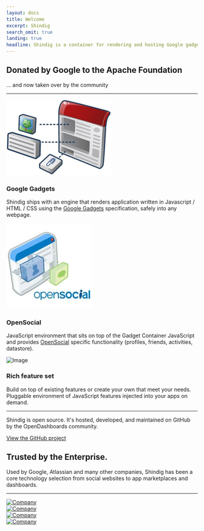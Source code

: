 ```yaml
---
layout: docs
title: Welcome
excerpt: Shindig
search_omit: true
landing: true
headline: Shindig is a container for rendering and hosting Google gadgets and OpenSocial applications anywhere around the web
---
```


<div class="bs-docs-featurette">
  <div class="container">
    <h2 class="bs-docs-featurette-title">Donated by Google to the Apache Foundation</h2>
    <p class="lead">... and now taken over by the community</p>
    <hr class="half-rule">
    <div class="row">
      <div class="col-sm-4"> <img src="/assets/images/logos/gadgets.jpg" alt="Image" class="img-responsive">
        <h3>Google Gadgets</h3>
        <p>Shindig ships with an engine that renders application written in Javascript / HTML / CSS using the <a href='https://developers.google.com/gadgets/' target='_blank'>Google Gadgets</a> specification, safely into any webpage.</p>
      </div>
      <div class="col-sm-4">
        <img src="/assets/images/logos/opensocial.jpg" alt="Image" class="img-responsive">
        <h3>OpenSocial</h3>
        <p>JavaScript environment that sits on top of the Gadget Container JavaScript and provides <a target='_blank' href='https://www.w3.org/blog/2014/12/opensocial-foundation-moves-standards-work-to-w3c-social-web-activity/'>OpenSocial</a> specific functionality (profiles, friends, activities, datastore).</p>
      </div>
      <div class="col-sm-4"> <img src="" alt="Image" class="img-responsive">
        <h3>Rich feature set</h3>
        <p>Build on top of existing features or create your own that meet your needs.  Pluggable environment of JavaScript features injected into your apps on demand.</p>
      </div>
    </div>
    <hr class="half-rule">
    <p class="lead">Shindig is open source. It's hosted, developed, and maintained on GitHub by the OpenDashboards community.</p> <a href="https://github.com/OpenDashboards/apache-shindig" class="btn btn-outline btn-lg">View the GitHub project</a> </div>
</div>


<div class="bs-docs-featurette">
  <div class="container">
    <h2 class="bs-docs-featurette-title">Trusted by the Enterprise.</h2>
    <p class="lead">Used by Google, Atlassian and many other companies, Shindig has been a core technology selection from social websites to app marketplaces and dashboards.</p>
    <hr class="half-rule">
    <div class="row bs-docs-featured-sites">
      <div class="col-xs-6 col-sm-3">
        <a href="#" target="_blank"> <img src="" alt="Company" class="img-responsive"> </a>
      </div>
      <div class="col-xs-6 col-sm-3">
        <a href="#" target="_blank"> <img src="" alt="Company" class="img-responsive"> </a>
      </div>
      <div class="col-xs-6 col-sm-3">
        <a href="#" target="_blank"> <img src="" alt="Company" class="img-responsive"> </a> </a>
      </div>
      <div class="col-xs-6 col-sm-3">
        <a href="#" target="_blank"> <img src="" alt="Company" class="img-responsive"> </a>
      </div>
    </div>
  </div>
</div>

